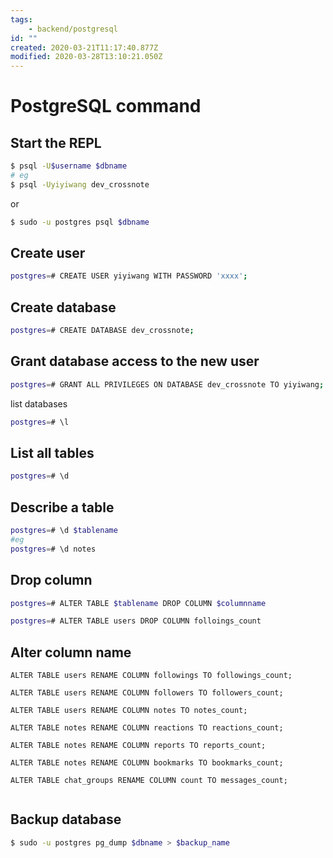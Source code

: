 ```yaml
---
tags:
    - backend/postgresql
id: ""
created: 2020-03-21T11:17:40.877Z
modified: 2020-03-28T13:10:21.050Z
---
```

# PostgreSQL command

## Start the REPL

```bash
$ psql -U$username $dbname
# eg
$ psql -Uyiyiwang dev_crossnote
```

or 

```bash
$ sudo -u postgres psql $dbname
```

## Create user

```bash
postgres=# CREATE USER yiyiwang WITH PASSWORD 'xxxx';
```

## Create database

```bash
postgres=# CREATE DATABASE dev_crossnote;
```

## Grant database access to the new user

```bash
postgres=# GRANT ALL PRIVILEGES ON DATABASE dev_crossnote TO yiyiwang;
```

list databases

```bash
postgres=# \l
```

## List all tables

```bash
postgres=# \d
```

## Describe a table

```bash
postgres=# \d $tablename
#eg 
postgres=# \d notes
```

## Drop column 

```bash
postgres=# ALTER TABLE $tablename DROP COLUMN $columnname

postgres=# ALTER TABLE users DROP COLUMN folloings_count
```

## Alter column name

```
ALTER TABLE users RENAME COLUMN followings TO followings_count;

ALTER TABLE users RENAME COLUMN followers TO followers_count;

ALTER TABLE users RENAME COLUMN notes TO notes_count;

ALTER TABLE notes RENAME COLUMN reactions TO reactions_count;

ALTER TABLE notes RENAME COLUMN reports TO reports_count;

ALTER TABLE notes RENAME COLUMN bookmarks TO bookmarks_count;

ALTER TABLE chat_groups RENAME COLUMN count TO messages_count;


```

## Backup database

```bash
$ sudo -u postgres pg_dump $dbname > $backup_name
```